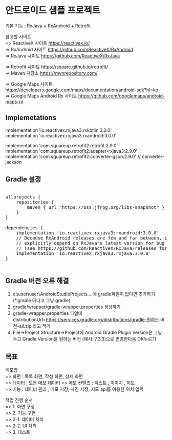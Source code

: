 # 안드로이드 샘플 프로젝트 

기본 기능 : RxJava + RxAndroid + Retrofit
  
참고할 사이트  
=> ReactiveX 사이트 https://reactivex.io/  
=> RxAndroid 사이트 https://github.com/ReactiveX/RxAndroid  
=> RxJava 사이트 https://github.com/ReactiveX/RxJava  
  
=> Retrofit 사이트 https://square.github.io/retrofit/  
=> Maven 저장소 https://mvnrepository.com/  

=> Google Maps 사이트 https://developers.google.com/maps/documentation/android-sdk?hl=ko  
=> Google Maps Android Rx 사이트 https://github.com/googlemaps/android-maps-rx  
  
## Implemetations  
  
implementation 'io.reactivex.rxjava3:rxkotlin:3.0.0'  
implementation 'io.reactivex.rxjava3:rxandroid:3.0.0'  
  
implementation 'com.squareup.retrofit2:retrofit:2.9.0'  
implementation 'com.squareup.retrofit2:adapter-rxjava3:2.9.0'  
implementation 'com.squareup.retrofit2:converter-gson:2.9.0'  //  converter-jackson   
  
## Gradle 설정  
<pre>
</code>
allprojects {  
    repositories {  
        maven { url "https://oss.jfrog.org/libs-snapshot" }  
    }  
}  
  
dependencies {  
    implementation 'io.reactivex.rxjava3:rxandroid:3.0.0'  
    // Because RxAndroid releases are few and far between, it is recommended you also  
    // explicitly depend on RxJava's latest version for bug fixes and new features.  
    // (see https://github.com/ReactiveX/RxJava/releases for latest 3.x.x version)  
    implementation 'io.reactivex.rxjava3:rxjava:3.0.0'  
}  
</code>
</pre>  

## Gradle 버전 오류 해결
1. c:\user\user\AndroidStudioProjects....에 gradle파일이 없다면 추가하기 (*.gradle 아니고 그냥 gradle)
2. gradle/wrapper/gradle-wrapper.properties 생성하기
3. gradle-wrapper.properties 파일에distributionUrl=https://services.gradle.org/distributions/gradle-원하는 버전-all.zip 라고 적기
4. File->Project Structure->Project에 Android Gradle Plugin Version은 그냥 두고 Gradle Version을 원하는 버전 (예시: 7.3.3)으로 변경한다음 OK누르기

## 목표  
메모장  
=> 화면 : 목록 화면, 작성 화면, 상세 화면  
=> 데이터 : 모든 메모 데이터
=> 메모 컨텐츠 : 텍스트 , 이미지 , 지도  
=> 기능 : 데이터 관리 , 메모 저장, 사진 저장, 지도 api를 이용한 위치 입력
  
작업 진행 순서  
=> 1. 화면 구성  
=> 2. 기능 구현  
=> 2-1. 데이터 처리  
=> 2-2. UI 처리   
=> 3. 테스트  
